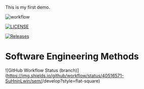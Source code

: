 This is my first demo.

![workflow](https://github.com/40516571-SuHninLwin/Sem/actions/workflows/main.yml/badge.svg)

[![LICENSE](https://img.shields.io/github/license/40516571-SuHninLwin/sem.svg?style=flat-square)](https://github.com/40516571-SuHninLwin/sem/blob/master/LICENSE)

[![Releases](https://img.shields.io/github/release/40516571-SuHninLwin/sem/all.svg?style=flat-square)](https://github.com/40516571-SuHninLwin/sem/releases)

# Software Engineering Methods
![GitHub Workflow Status (branch)](https://img.shields.io/github/workflow/status/40516571-SuHninLwin/sem/<action name taken from main.yml>/develop?style=flat-square)

